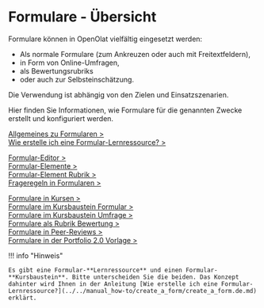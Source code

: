 # Formulare - Übersicht

Formulare können in OpenOlat vielfältig eingesetzt werden: 

* Als normale Formulare (zum Ankreuzen oder auch mit Freitextfeldern), 
* in Form von Online-Umfragen, 
* als Bewertungsrubriks 
* oder auch zur Selbsteinschätzung.

Die Verwendung ist abhängig von den Zielen und Einsatzszenarien.

Hier finden Sie Informationen, wie Formulare für die genannten Zwecke erstellt und konfiguriert werden.

[Allgemeines zu Formularen >](Forms_General_Information.de.md)<br>
[Wie erstelle ich eine Formular-Lernressource? >](../../manual_how-to/create_a_form/create_a_form.de.md)

[Formular-Editor >](Form_Editor.de.md)<br>
[Formular-Elemente >](Form_Elements.de.md)<br>
[Formular-Element Rubrik >](Form_Element_Rubric.de.md)<br>
[Frageregeln in Formularen >](Form_Question_Rules.de.md)<br>

[Formulare in Kursen >](Forms_in_Courses.de.md)<br>
[Formulare im Kursbaustein Formular >](../learningresources/Course_Element_Form.de.md) <br>
[Formulare im Kursbaustein Umfrage >](../learningresources/Course_Element_Survey.de.md)<br>
[Formulare als Rubrik Bewertung >](Forms_in_Rubric_Scoring.de.md)<br>
[Formulare in Peer-Reviews >](Course_Element_Task.de.md#revisions)<br>
[Formulare in der Portfolio 2.0 Vorlage >](Forms_in_the_ePortfolio_template.de.md)<br>

!!! info "Hinweis"

    Es gibt eine Formular-**Lernressource** und einen Formular-**Kursbaustein**. Bitte unterscheiden Sie die beiden. Das Konzept dahinter wird Ihnen in der Anleitung [Wie erstelle ich eine Formular-Lernressource?](../../manual_how-to/create_a_form/create_a_form.de.md) erklärt.
